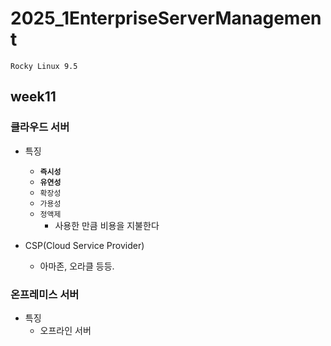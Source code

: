 # 2025_1EnterpriseServerManagement
```
Rocky Linux 9.5
```
## week11
### 클라우드 서버 

- 특징
    - **``즉시성``**
    - **``유연성``**
    - ``확장성``
    - ``가용성``
    - ``정액제``
        - 사용한 만큼 비용을 지불한다

- CSP(Cloud Service Provider)
    - 아마존, 오라클 등등.

### 온프레미스 서버

- 특징 
    - 오프라인 서버


